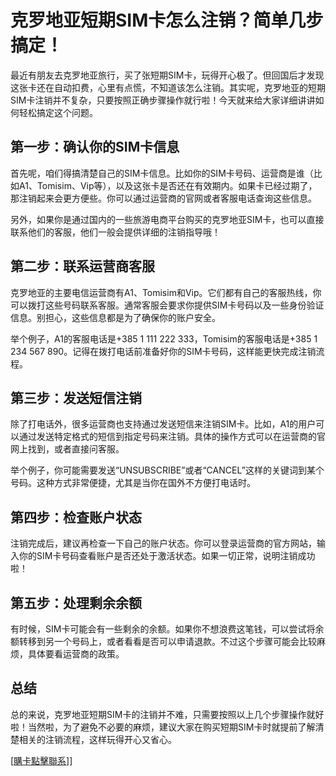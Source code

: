 # 克罗地亚短期SIM卡怎么注销？简单几步搞定！

最近有朋友去克罗地亚旅行，买了张短期SIM卡，玩得开心极了。但回国后才发现这张卡还在自动扣费，心里有点慌，不知道该怎么注销。其实呢，克罗地亚的短期SIM卡注销并不复杂，只要按照正确步骤操作就行啦！今天就来给大家详细讲讲如何轻松搞定这个问题。

## 第一步：确认你的SIM卡信息

首先呢，咱们得搞清楚自己的SIM卡信息。比如你的SIM卡号码、运营商是谁（比如A1、Tomisim、Vip等），以及这张卡是否还在有效期内。如果卡已经过期了，那注销起来会更方便些。你可以通过运营商的官网或者客服电话查询这些信息。

另外，如果你是通过国内的一些旅游电商平台购买的克罗地亚SIM卡，也可以直接联系他们的客服，他们一般会提供详细的注销指导哦！

## 第二步：联系运营商客服

克罗地亚的主要电信运营商有A1、Tomisim和Vip。它们都有自己的客服热线，你可以拨打这些号码联系客服。通常客服会要求你提供SIM卡号码以及一些身份验证信息。别担心，这些信息都是为了确保你的账户安全。

举个例子，A1的客服电话是+385 1 111 222 333，Tomisim的客服电话是+385 1 234 567 890。记得在拨打电话前准备好你的SIM卡号码，这样能更快完成注销流程。

## 第三步：发送短信注销

除了打电话外，很多运营商也支持通过发送短信来注销SIM卡。比如，A1的用户可以通过发送特定格式的短信到指定号码来注销。具体的操作方式可以在运营商的官网上找到，或者直接问客服。

举个例子，你可能需要发送“UNSUBSCRIBE”或者“CANCEL”这样的关键词到某个号码。这种方式非常便捷，尤其是当你在国外不方便打电话时。

## 第四步：检查账户状态

注销完成后，建议再检查一下自己的账户状态。你可以登录运营商的官方网站，输入你的SIM卡号码查看账户是否还处于激活状态。如果一切正常，说明注销成功啦！

## 第五步：处理剩余余额

有时候，SIM卡可能会有一些剩余的余额。如果你不想浪费这笔钱，可以尝试将余额转移到另一个号码上，或者看看是否可以申请退款。不过这个步骤可能会比较麻烦，具体要看运营商的政策。

## 总结

总的来说，克罗地亚短期SIM卡的注销并不难，只需要按照以上几个步骤操作就好啦！当然啦，为了避免不必要的麻烦，建议大家在购买短期SIM卡时就提前了解清楚相关的注销流程，这样玩得开心又省心。

[[購卡點擊聯系](https://t.me/s/esim1088)]]